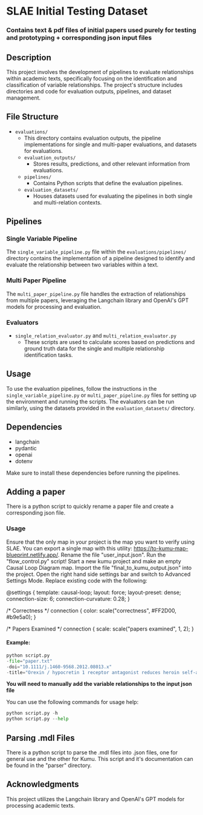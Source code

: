 # SLAE Initial Testing Dataset

### Contains text & pdf files of initial papers used purely for testing and prototyping + corresponding json input files

## Description

This project involves the development of pipelines to evaluate relationships within academic texts, specifically focusing on the identification and classification of variable relationships. The project's structure includes directories and code for evaluation outputs, pipelines, and dataset management.

## File Structure

- `evaluations/`
  - This directory contains evaluation outputs, the pipeline implementations for single and multi-paper evaluations, and datasets for evaluations.
  - `evaluation_outputs/`
    - Stores results, predictions, and other relevant information from evaluations.
  - `pipelines/`
    - Contains Python scripts that define the evaluation pipelines.
  - `evaluation_datasets/`
    - Houses datasets used for evaluating the pipelines in both single and multi-relation contexts.

## Pipelines

### Single Variable Pipeline

The `single_variable_pipeline.py` file within the `evaluations/pipelines/` directory contains the implementation of a pipeline designed to identify and evaluate the relationship between two variables within a text.

### Multi Paper Pipeline

The `multi_paper_pipeline.py` file handles the extraction of relationships from multiple papers, leveraging the Langchain library and OpenAI's GPT models for processing and evaluation.

### Evaluators

- `single_relation_evaluator.py` and `multi_relation_evaluator.py`
  - These scripts are used to calculate scores based on predictions and ground truth data for the single and multiple relationship identification tasks.

## Usage

To use the evaluation pipelines, follow the instructions in the `single_variable_pipeline.py` or `multi_paper_pipeline.py` files for setting up the environment and running the scripts. The evaluators can be run similarly, using the datasets provided in the `evaluation_datasets/` directory.

## Dependencies

- langchain
- pydantic
- openai
- dotenv

Make sure to install these dependencies before running the pipelines.

## Adding a paper

There is a python script to quickly rename a paper file and create a corresponding json file.

### Usage
Ensure that the only map in your project is the map you want to verify using SLAE. 
You can export a single map with this utility: https://to-kumu-map-blueprint.netlify.app/.
Rename the file "user_input.json".
Run the "flow_control.py" script!
Start a new kumu project and make an empty Causal Loop Diagram map.
Import the file "final_to_kumu_output.json" into the project.
Open the right hand side settings bar and switch to Advanced Settings Mode.
Replace existing code with the following:

@settings {
  template: causal-loop;
  layout: force;
  layout-preset: dense;
  connection-size: 6;
  connection-curvature: 0.28;
}

/* Correctness */
connection {
  color: scale("correctness", #FF2D00, #b9e5a0);
}

/* Papers Examined */
connection {
  scale: scale("papers examined", 1, 2);
}

#### Example:

```py
python script.py
-file="paper.txt"
-doi="10.1111/j.1460-9568.2012.08013.x"
-title="Orexin / hypocretin 1 receptor antagonist reduces heroin self-administration and cue-induced heroin seeking"
```

**You will need to manually add the variable relationships to the input json file**

You can use the following commands for usage help:
```py
python script.py -h
python script.py --help
``` 

## Parsing .mdl Files

There is a python script to parse the .mdl files into .json files, one for general use and the other for Kumu. This script and it's documentation can be found in the "parser" directory. 

## Acknowledgments

This project utilizes the Langchain library and OpenAI's GPT models for processing academic texts.